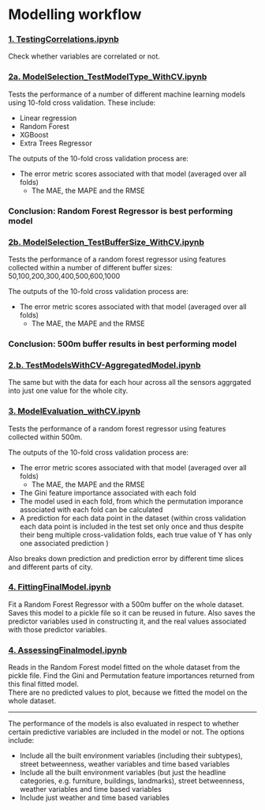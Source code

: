 # Modelling workflow

### <ins> 1. TestingCorrelations.ipynb  </ins>
Check whether variables are correlated or not.

###  <ins> 2a. ModelSelection_TestModelType_WithCV.ipynb  </ins>
Tests the performance of a number of different machine learning models using 10-fold cross validation. These include:
* Linear regression
* Random Forest
* XGBoost
* Extra Trees Regressor

The outputs of the 10-fold cross validation process are:
* The error metric scores associated with that model (averaged over all folds)
    * The MAE, the MAPE and the RMSE
### <b> Conclusion: Random Forest Regressor is best performing model </b>

###  <ins> 2b. ModelSelection_TestBufferSize_WithCV.ipynb </ins>
Tests the performance of a random forest regressor using features collected within a number of different buffer sizes: 50,100,200,300,400,500,600,1000

The outputs of the 10-fold cross validation process are:
* The error metric scores associated with that model (averaged over all folds)
    * The MAE, the MAPE and the RMSE
### <b> Conclusion: 500m buffer results in best performing model </b>

###  <ins> 2.b. TestModelsWithCV-AggregatedModel.ipynb  </ins>

The same but with the data for each hour across all the sensors aggrgated into just one value for the whole city.

###  <ins> 3. ModelEvaluation_withCV.ipynb  </ins>
Tests the performance of a random forest regressor using features collected within 500m.

The outputs of the 10-fold cross validation process are:
* The error metric scores associated with that model (averaged over all folds)
    * The MAE, the MAPE and the RMSE
* The Gini feature importance associated with each fold
* The model used in each fold, from which the permutation imporance associated with each fold can be calculated
* A prediction for each data point in the dataset (within cross validation each data point is included in the test set only once and thus despite their beng multiple cross-validation folds, each true value of Y has only one associated prediction )

Also breaks down prediction and prediction error by different time slices and different parts of city. 

###  <ins> 4. FittingFinalModel.ipynb </ins>
Fit a Random Forest Regressor with a 500m buffer on the whole dataset. Saves this model to a pickle file so it can be reused in future. Also saves the predictor variables used in constructing it, and the real values associated with those predictor variables.

###  <ins> 4. AssessingFinalmodel.ipynb  </ins>
Reads in the Random Forest model fitted on the whole dataset from the pickle file. 
Find the Gini and Permutation feature importances returned from this final fitted model.  
There are no predicted values to plot, because we fitted the model on the whole dataset.

-----
The performance of the models is also evaluated in respect to whether certain predictive variables are included in the model or not. The options include:
* Include all the built environment variables (including their subtypes), street betweenness, weather variables and time based variables
* Include all the built environment variables (but just the headline categories, e.g. furniture, buildings, landmarks), street betweenness, weather variables and time based variables
* Include just weather and time based variables

